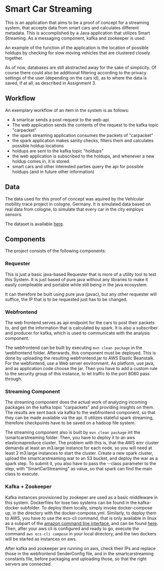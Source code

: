 # Smart Car Streaming
This is an application that aims to be a proof of concept for a streaming system, that accepts data from smart cars and calculates different metadata. This is accomplished by a Java application that utilizes Smart Streaming. As a messaging component, kafka and zookeeper is used. 

An example of the function of the application is the location of possible holdups by checking for slow moving vehicles that are clustered closely together. 

As of now, databases are still abstracted away for the sake of simplicity. Of course there could also be additional filtering according to the privacy settings of the user (depending on the cars id), as to where the data is saved, if at all, as described in Assignment 3. 

## Workflow
An exemplary workflow of an item in the system is as follows: 
 * A smartcar sends a post-request to the web-api
 * The web application sends the contents of the request to the kafka topic "carpacket"
 * the spark streaming application consumes the packets of "carpacket"
 * the spark application makes sanity checks, filters them and calculates possible holdup locations
 * holdups are sent to the kafka topic "holdups"
 * the web application is subscribed to the holdups, and whenever a new holdup comes in, it is stored.
 * smart cars and other interested parties query the api for possible holdups (and in future other information)

 ## Data
 The data used for this proof of concept was aquired by the Vehicular mobility trace project in cologne, Germany. It is simulated data based on real data from cologne, to simulate that every car in the city employs sensors. 

 The dataset is available [here](http://kolntrace.project.citi-lab.fr/).

## Components
The project consists of the following components:
### Requester
This is just a basic java-based Requester that is more of a utility tool to test this System. It is just based of pure java without any libraries to make it easily compileable and portable while still being in the java ecosystem. 

It can therefore be built using pure java (javac), but any other requester will suffice, the IP that is to be requested just has to be changed. 

### Webfrontend
The web frontend serves as api endpoint for the cars to post their packets to, and get the information that is calculated by spark. It is also a subscriber and producer for kafka, which is used to communicate with the analysis component. 

The webfrontend can be built by executing 
``` mvn clean package ```
in the \webfrontend folder. Afterwards, this component must be deployed. This is done by uploading the resulting webfrontend.jar to AWS Elastic Beanstalk. For the webfontend, use a Web server environment. As platform, use java, and as application code choose the jar. 
Then you have to add a custom rule to the security group of this instance, to let traffic to the port 8080 pass through. 

### Streaming Component
The streaming component does the actual work of analyzing incoming packages on the kafka topic "carpackets" and providing insights on them. The results are sent back via kafka to the webfrontend component, so that they can be made available via the api. It utilizes stateful spark streaming, therefore checkpoints have to be saved on a hadoop file system. 

The streaming component also is built by 
``` mvn clean package ``` int the \smartcarstreaming folder. Then, you have to deploy it to an aws elasticmapreduce cluster. The problem with this is, that the AWS emr cluster demands at least an m3.large instance for each node, so you will need at least 2 m3.large instances to start the cluster. Create a new spark cluster, upload the smartcarstreaming.war to an S3 bucket, and deploy the war as a spark step. To submit it, you also have to pass the --class parameter to the step, with "SmartCarStreaming" as value, so that spark can find the main class to execute. 

### Kafka + Zookeeper
Kafka instances provisioned by zookeper are used as a basic middleware in this system. Dockerfiles for tose two systems can be found in the kafka-docker subfolder. To deploy them locally, simply invoke docker-compose up, in the directory with the docker-compose.yml. Similarly, to deploy them to AWS, you have to use the ecs-cli command, that is only available in linux as a subpart of the [amazon command line interface](https://aws.amazon.com/de/cli/), and can be found [here](https://docs.aws.amazon.com/AmazonECS/latest/developerguide/ECS_CLI_installation.html). Then, after your aws cli is configured and ready to go, execute the command ```aws ecs-cli compose``` in your local directory, and the two dockers will be started as instances on aws. 

After kafka and zookeeper are running on aws, check their IPs and replace those in the webfrontend SenderConfig file, and in the smartcarstreaming constants file, before packaging and uploading those, so that the right servers are connected. 